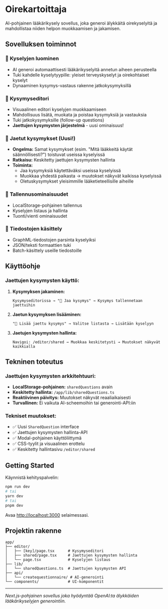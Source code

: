 # Oirekartoittaja

AI-pohjainen lääkärikysely sovellus, joka generoi älykkäitä oirekyselyitä ja mahdollistaa niiden helpon muokkaamisen ja jakamisen.

## Sovelluksen toiminnot

### 🏥 **Kyselyjen luominen**
- AI generoi automaattisesti lääkärikyselyitä annetun aiheen perusteella
- Tuki kahdelle kyselytyypille: yleiset terveyskyselyt ja oirekohtaiset kyselyt
- Dynaaminen kysymys-vastaus rakenne jatkokysymyksillä

### 📝 **Kysymyseditori**
- Visuaalinen editori kyselyjen muokkaamiseen
- Mahdollisuus lisätä, muokata ja poistaa kysymyksiä ja vastauksia
- Tuki jatkokysymyksille (follow-up questions)
- **Jaettujen kysymysten järjestelmä** - uusi ominaisuus!

### 🔗 **Jaetut kysymykset (Uusi!)**
- **Ongelma:** Samat kysymykset (esim. "Mitä lääkkeitä käytät säännöllisesti?") toistuvat useissa kyselyissä
- **Ratkaisu:** Keskitetty jaettujen kysymysten hallinta
- **Toiminta:**
  - Jaa kysymyksiä käytettäväksi useissa kyselyissä
  - Muokkaa yhdestä paikasta → muutokset näkyvät kaikissa kyselyissä
  - Oletuskysymykset yleisimmille lääketieteellisille aiheille

### 💾 **Tallennusominaisuudet**
- LocalStorage-pohjainen tallennus
- Kyselyjen listaus ja hallinta
- Tuonti/vienti ominaisuudet

### 🔄 **Tiedostojen käsittely**
- GraphML-tiedostojen parsinta kyselyiksi
- JSON/teksti formaattien tuki
- Batch-käsittely useille tiedostoille

## Käyttöohje

### Jaettujen kysymysten käyttö:

1. **Kysymyksen jakaminen:**
   ```
   Kysymyseditorissa → "📌 Jaa kysymys" → Kysymys tallennetaan jaettuihin
   ```

2. **Jaetun kysymyksen lisääminen:**
   ```
   "📌 Lisää jaettu kysymys" → Valitse listasta → Lisätään kyselyyn
   ```

3. **Jaetujen kysymysten hallinta:**
   ```
   Navigoi: /editor/shared → Muokkaa keskitetysti → Muutokset näkyvät kaikkialla
   ```

## Tekninen toteutus

### Jaettujen kysymysten arkkitehtuuri:
- **LocalStorage-pohjainen:** `sharedQuestions` avain
- **Keskitetty hallinta:** `/app/lib/sharedQuestions.ts`
- **Reaktiivinen päivitys:** Muutokset näkyvät reaaliaikaisesti
- **Turvallinen:** Ei vaikuta AI-scheemoihin tai generointi-API:iin

### Tekniset muutokset:
- ✅ Uusi `SharedQuestion` interface
- ✅ Jaettujen kysymysten hallinta-API
- ✅ Modal-pohjainen käyttöliittymä
- ✅ CSS-tyylit ja visuaalinen erottelu
- ✅ Keskitetty hallintasivu `/editor/shared`

## Getting Started

Käynnistä kehityspalvelin:

```bash
npm run dev
# tai
yarn dev
# tai
pnpm dev
```

Avaa [http://localhost:3000](http://localhost:3000) selaimessasi.

## Projektin rakenne

```
app/
├── editor/
│   ├── [key]/page.tsx      # Kysymyseditori
│   ├── shared/page.tsx     # Jaettujen kysymysten hallinta
│   └── page.tsx            # Kyselyjen listaus
├── lib/
│   └── sharedQuestions.ts  # Jaettujen kysymysten API
├── api/
│   └── createquestionnaire/ # AI-generointi
└── components/             # UI-komponentit
```

---

*Next.js-pohjainen sovellus joka hyödyntää OpenAI:ta älykkäiden lääkärikyselyjen generointiin.*